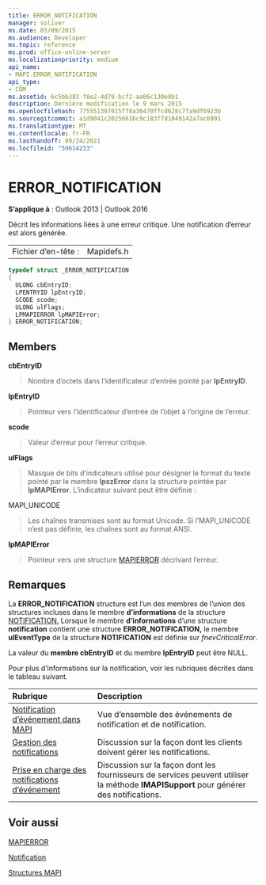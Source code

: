 ```yaml
---
title: ERROR_NOTIFICATION
manager: soliver
ms.date: 03/09/2015
ms.audience: Developer
ms.topic: reference
ms.prod: office-online-server
ms.localizationpriority: medium
api_name:
- MAPI.ERROR_NOTIFICATION
api_type:
- COM
ms.assetid: 6c5bb383-f8e2-4d79-bcf2-aa86c130e8b1
description: Dernière modification le 9 mars 2015
ms.openlocfilehash: 775551307015ff8a36470ffcd628c7fa9df6923b
ms.sourcegitcommit: a1d9041c20256616c9c183f7d1049142a7ac6991
ms.translationtype: MT
ms.contentlocale: fr-FR
ms.lasthandoff: 09/24/2021
ms.locfileid: "59614233"
---
```

# <a name="error_notification"></a>ERROR_NOTIFICATION

  
  
**S’applique à** : Outlook 2013 | Outlook 2016 
  
Décrit les informations liées à une erreur critique. Une notification d’erreur est alors générée. 
  
|||
|:-----|:-----|
|Fichier d’en-tête :  <br/> |Mapidefs.h  <br/> |
   
```cpp
typedef struct _ERROR_NOTIFICATION
{
  ULONG cbEntryID;
  LPENTRYID lpEntryID;
  SCODE scode;
  ULONG ulFlags;
  LPMAPIERROR lpMAPIError;
} ERROR_NOTIFICATION;
```

## <a name="members"></a>Members

 **cbEntryID**
  
> Nombre d’octets dans l’identificateur d’entrée pointé par **lpEntryID**. 
    
 **lpEntryID**
  
> Pointeur vers l’identificateur d’entrée de l’objet à l’origine de l’erreur.
    
 **scode**
  
> Valeur d’erreur pour l’erreur critique. 
    
 **ulFlags**
  
> Masque de bits d’indicateurs utilisé pour désigner le format du texte pointé par le membre **lpszError** dans la structure pointée par **lpMAPIError**. L’indicateur suivant peut être définie :
    
MAPI_UNICODE 
  
> Les chaînes transmises sont au format Unicode. Si l’MAPI_UNICODE n’est pas définie, les chaînes sont au format ANSI.
    
 **lpMAPIError**
  
> Pointeur vers une structure [MAPIERROR](mapierror.md) décrivant l’erreur. 
    
## <a name="remarks"></a>Remarques

La **ERROR_NOTIFICATION** structure est l’un des membres de l’union des structures incluses dans le membre **d’informations** de la structure [NOTIFICATION.](notification.md) Lorsque le membre **d’informations** d’une structure **notification** contient une structure **ERROR_NOTIFICATION,** le membre **ulEventType** de la structure **NOTIFICATION** est définie sur  _fnevCriticalError_.
  
La valeur du **membre cbEntryID** et du membre **lpEntryID** peut être NULL. 
  
Pour plus d’informations sur la notification, voir les rubriques décrites dans le tableau suivant.
  
|**Rubrique**|**Description**|
|:-----|:-----|
|[Notification d’événement dans MAPI](event-notification-in-mapi.md) <br/> |Vue d’ensemble des événements de notification et de notification.  <br/> |
|[Gestion des notifications](handling-notifications.md) <br/> |Discussion sur la façon dont les clients doivent gérer les notifications.  <br/> |
|[Prise en charge des notifications d’événement](supporting-event-notification.md) <br/> |Discussion sur la façon dont les fournisseurs de services peuvent utiliser la méthode **IMAPISupport** pour générer des notifications.  <br/> |
   
## <a name="see-also"></a>Voir aussi



[MAPIERROR](mapierror.md)
  
[Notification](notification.md)


[Structures MAPI](mapi-structures.md)


